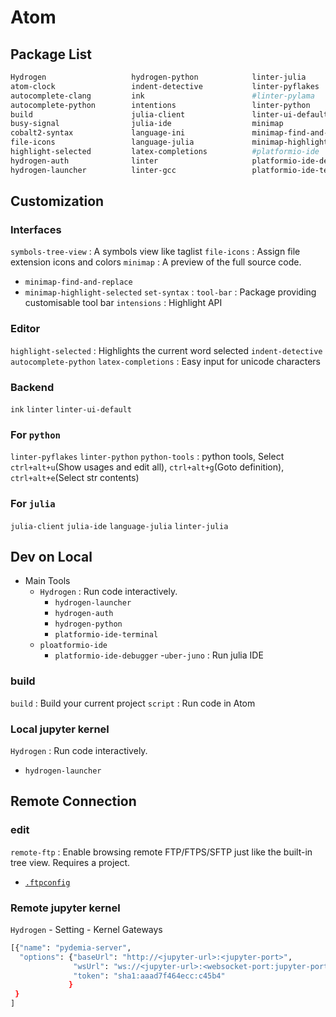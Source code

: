 # Atom

## Package List

```sh
Hydrogen                   hydrogen-python            linter-julia               pydemia-atom-syntax  
atom-clock                 indent-detective           linter-pyflakes            #python-indent  
autocomplete-clang         ink                        #linter-pylama             python-tools  
autocomplete-python        intentions                 linter-python              remote-ftp  
build                      julia-client               linter-ui-default          script  
busy-signal                julia-ide                  minimap                    set-syntax  
cobalt2-syntax             language-ini               minimap-find-and-replace   symbols-tree-view  
file-icons                 language-julia             minimap-highlight-selected tool-bar  
highlight-selected         latex-completions          #platformio-ide            uber-juno  
hydrogen-auth              linter                     platformio-ide-debugger  
hydrogen-launcher          linter-gcc                 platformio-ide-terminal  
```

## Customization

### Interfaces
`symbols-tree-view` : A symbols view like taglist
`file-icons` : Assign file extension icons and colors
`minimap` : A preview of the full source code.
  - `minimap-find-and-replace`
  - `minimap-highlight-selected`
`set-syntax` : 
`tool-bar` : Package providing customisable tool bar
`intensions` : Highlight API


### Editor
`highlight-selected` : Highlights the current word selected
`indent-detective`
`autocomplete-python`
`latex-completions` : Easy input for unicode characters

### Backend

`ink`
`linter`
`linter-ui-default`

### For `python`

`linter-pyflakes`
`linter-python`
`python-tools` : python tools, Select `ctrl+alt+u`(Show usages and edit all), `ctrl+alt+g`(Goto definition), `ctrl+alt+e`(Select str contents)

### For `julia`

`julia-client`
`julia-ide`
`language-julia`
`linter-julia`



## Dev on Local

* Main Tools
  - `Hydrogen` : Run code interactively.
    * `hydrogen-launcher`
    * `hydrogen-auth`
    * `hydrogen-python`
    * `platformio-ide-terminal`
  - `ploatformio-ide`
    * `platformio-ide-debugger`
  -`uber-juno` : Run julia IDE

### build

`build` : Build your current project
`script` : Run code in Atom

### Local jupyter kernel

`Hydrogen` : Run code interactively.
  * `hydrogen-launcher`

## Remote Connection
### edit

`remote-ftp` : Enable browsing remote FTP/FTPS/SFTP just like the built-in tree view. Requires a project.
  - [`.ftpconfig`](.ftpconfig)

### Remote jupyter kernel

`Hydrogen` - Setting - Kernel Gateways

```sh
[{"name": "pydemia-server",
  "options": {"baseUrl": "http://<jupyter-url>:<jupyter-port>",
              "wsUrl": "ws://<jupyter-url>:<websocket-port:jupyter-port>",
              "token": "sha1:aaad7f464ecc:c45b4"
             }
 }
]
```
